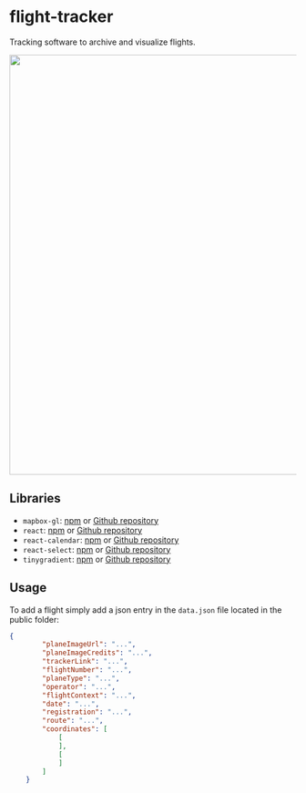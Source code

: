 # flight-tracker
Tracking software to archive and visualize flights.

<p align="center">
        <img src="https://github.com/AlexandreAero/flight-tracker/assets/66020831/4528eced-8fae-4597-9b16-7e0ca708f0ac" width="738px" />
</p>

## Libraries
- ``mapbox-gl``: [npm](https://www.npmjs.com/package/mapbox-gl) or [Github repository](https://github.com/mapbox/mapbox-gl-js)
- ``react``: [npm](https://www.npmjs.com/package/react) or [Github repository](https://github.com/facebook/react)
- ``react-calendar``: [npm](https://www.npmjs.com/package/react-calendar) or [Github repository](https://github.com/wojtekmaj/react-calendar)
- ``react-select``: [npm](https://www.npmjs.com/package/react-select) or [Github repository](https://github.com/JedWatson/react-select/tree/master)
- ``tinygradient``: [npm](https://www.npmjs.com/package/tinygradient) or [Github repository](https://github.com/mistic100/tinygradient)

## Usage
To add a flight simply add a json entry in the ``data.json`` file located in the public folder:
```json
{
        "planeImageUrl": "...",
        "planeImageCredits": "...",
        "trackerLink": "...",
        "flightNumber": "...",
        "planeType": "...",
        "operator": "...",
        "flightContext": "...",
        "date": "...",
        "registration": "...",
        "route": "...",
        "coordinates": [
            [
            ],
            [
            ]
        ]
    }
```
